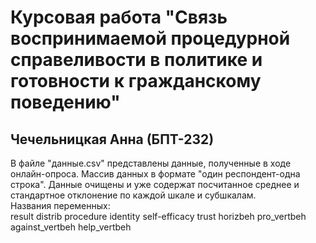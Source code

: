 # Курсовая работа "Связь воспринимаемой процедурной справеливости в политике и готовности к гражданскому поведению"
## Чечельницкая Анна (БПТ-232)
В файле "данные.csv" представлены данные, полученные в ходе онлайн-опроса. Массив данных в формате "один респондент-одна строка". Данные очищены и уже содержат посчитанное среднее и стандартное отклонение по каждой шкале и субшкалам.  
Названия переменных:  
result
distrib
procedure
identity 
self-efficacy
trust
horizbeh
pro_vertbeh
against_vertbeh
help_vertbeh
